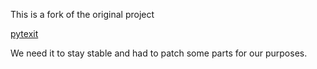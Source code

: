 This is a fork of the original project

[pytexit](https://github.com/erwanp/pytexit)

We need it to stay stable and had to patch some parts for our purposes.

